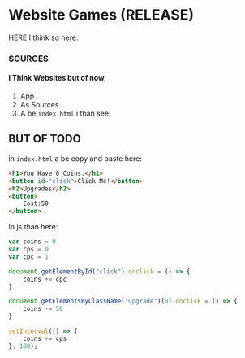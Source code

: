 # Website Games (RELEASE)
[HERE](index.html) I think so here.
### SOURCES
#### I Think Websites but of now.
1. App
2. As Sources.
3. A be `index.html` i than see.
## BUT OF TODO
in `index.html` a be copy and paste here:
```html
<h1>You Have 0 Coins.</h1>
<button id="click">Click Me!</button>
<h2>Upgrades</h2>
<button>
    Cost:50
</button>
```
In js than here:
```javascript
var coins = 0
var cps = 0
var cpc = 1

document.getElementById("click").onclick = () => {
    coins += cpc
}

document.getElementsByClassName("upgrade")[0].onclick = () => {
    coins -= 50
}

setInterval(() => {
    coins += cps
}, 100);
```
